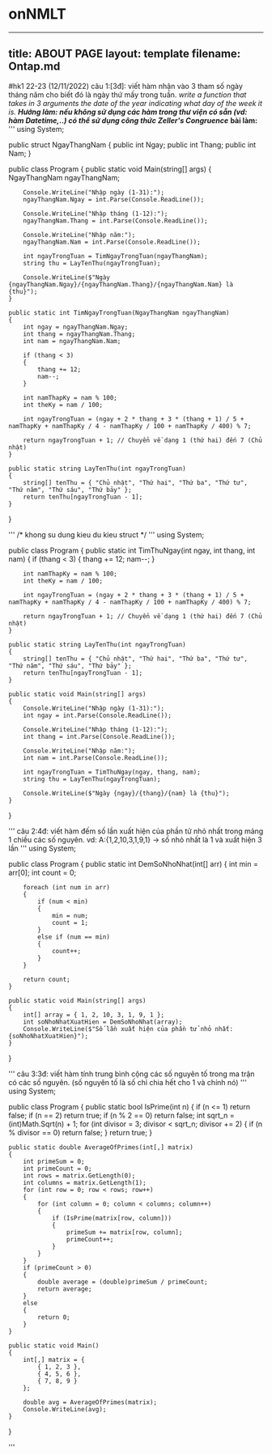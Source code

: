 # onNMLT
---
title: ABOUT PAGE
layout: template
filename: Ontap.md
--- 
#hk1 22-23 (12/11/2022)
câu 1:[3đ]: viết hàm nhận vào 3 tham số ngày tháng năm cho biết đó là ngày thứ mấy trong tuần.
*write a function that takes in 3 arguments the date of the year indicating what day of the week it is.*
***Hướng làm: nếu không sử dụng các hàm trong thư viện có sẵn (vd: hàm Datetime,..) 
có thể sử dụng công thức Zeller's Congruence***
**bài làm:** 
'''
using System;

public struct NgayThangNam
{
    public int Ngay;
    public int Thang;
    public int Nam;
}

public class Program
{
    public static void Main(string[] args)
    {
        NgayThangNam ngayThangNam;

        Console.WriteLine("Nhập ngày (1-31):");
        ngayThangNam.Ngay = int.Parse(Console.ReadLine());

        Console.WriteLine("Nhập tháng (1-12):");
        ngayThangNam.Thang = int.Parse(Console.ReadLine());

        Console.WriteLine("Nhập năm:");
        ngayThangNam.Nam = int.Parse(Console.ReadLine());

        int ngayTrongTuan = TimNgayTrongTuan(ngayThangNam);
        string thu = LayTenThu(ngayTrongTuan);

        Console.WriteLine($"Ngày {ngayThangNam.Ngay}/{ngayThangNam.Thang}/{ngayThangNam.Nam} là {thu}");
    }

    public static int TimNgayTrongTuan(NgayThangNam ngayThangNam)
    {
        int ngay = ngayThangNam.Ngay;
        int thang = ngayThangNam.Thang;
        int nam = ngayThangNam.Nam;

        if (thang < 3)
        {
            thang += 12;
            nam--;
        }

        int namThapKy = nam % 100;
        int theKy = nam / 100;

        int ngayTrongTuan = (ngay + 2 * thang + 3 * (thang + 1) / 5 + namThapKy + namThapKy / 4 - namThapKy / 100 + namThapKy / 400) % 7;

        return ngayTrongTuan + 1; // Chuyển về dạng 1 (thứ hai) đến 7 (Chủ nhật)
    }

    public static string LayTenThu(int ngayTrongTuan)
    {
        string[] tenThu = { "Chủ nhật", "Thứ hai", "Thứ ba", "Thứ tư", "Thứ năm", "Thứ sáu", "Thứ bảy" };
        return tenThu[ngayTrongTuan - 1];
    }
}

'''
/* khong su dung kieu du kieu struct */
'''
using System;

public class Program
{
    public static int TimThuNgay(int ngay, int thang, int nam)
    {
        if (thang < 3)
        {
            thang += 12;
            nam--;
        }

        int namThapKy = nam % 100;
        int theKy = nam / 100;

        int ngayTrongTuan = (ngay + 2 * thang + 3 * (thang + 1) / 5 + namThapKy + namThapKy / 4 - namThapKy / 100 + namThapKy / 400) % 7;

        return ngayTrongTuan + 1; // Chuyển về dạng 1 (thứ hai) đến 7 (Chủ nhật)
    }

    public static string LayTenThu(int ngayTrongTuan)
    {
        string[] tenThu = { "Chủ nhật", "Thứ hai", "Thứ ba", "Thứ tư", "Thứ năm", "Thứ sáu", "Thứ bảy" };
        return tenThu[ngayTrongTuan - 1];
    }

    public static void Main(string[] args)
    {
        Console.WriteLine("Nhập ngày (1-31):");
        int ngay = int.Parse(Console.ReadLine());

        Console.WriteLine("Nhập tháng (1-12):");
        int thang = int.Parse(Console.ReadLine());

        Console.WriteLine("Nhập năm:");
        int nam = int.Parse(Console.ReadLine());

        int ngayTrongTuan = TimThuNgay(ngay, thang, nam);
        string thu = LayTenThu(ngayTrongTuan);

        Console.WriteLine($"Ngày {ngay}/{thang}/{nam} là {thu}");
    }
}

'''
câu 2:4đ: viết hàm đếm số lần xuất hiện của phần tử nhỏ nhất trong mảng 1 chiều các số nguyên. 
vd: A:{1,2,10,3,1,9,1} -> số nhỏ nhất là 1 và xuất hiện 3 lần
'''
using System;

public class Program
{
    public static int DemSoNhoNhat(int[] arr)
    {
        int min = arr[0];
        int count = 0;

        foreach (int num in arr)
        {
            if (num < min)
            {
                min = num;
                count = 1;
            }
            else if (num == min)
            {
                count++;
            }
        }

        return count;
    }

    public static void Main(string[] args)
    {
        int[] array = { 1, 2, 10, 3, 1, 9, 1 };
        int soNhoNhatXuatHien = DemSoNhoNhat(array);
        Console.WriteLine($"Số lần xuất hiện của phần tử nhỏ nhất: {soNhoNhatXuatHien}");
    }
}

'''
câu 3:3đ: viết hàm tính trung bình cộng các số nguyên tố trong ma trận có các số nguyên. 
(số nguyên tố là số chỉ chia hết cho 1 và chính nó)
'''
using System;

public class Program
{
    public static bool IsPrime(int n)
    {
        if (n <= 1)
            return false;
        if (n == 2)
            return true;
        if (n % 2 == 0)
            return false;
        int sqrt_n = (int)Math.Sqrt(n) + 1;
        for (int divisor = 3; divisor < sqrt_n; divisor += 2)
        {
            if (n % divisor == 0)
                return false;
        }
        return true;
    }

    public static double AverageOfPrimes(int[,] matrix)
    {
        int primeSum = 0;
        int primeCount = 0;
        int rows = matrix.GetLength(0);
        int columns = matrix.GetLength(1);
        for (int row = 0; row < rows; row++)
        {
            for (int column = 0; column < columns; column++)
            {
                if (IsPrime(matrix[row, column]))
                {
                    primeSum += matrix[row, column];
                    primeCount++;
                }
            }
        }
        if (primeCount > 0)
        {
            double average = (double)primeSum / primeCount;
            return average;
        }
        else
        {
            return 0;
        }
    }

    public static void Main()
    {
        int[,] matrix = {
            { 1, 2, 3 },
            { 4, 5, 6 },
            { 7, 8, 9 }
        };

        double avg = AverageOfPrimes(matrix);
        Console.WriteLine(avg);
    }
}

'''
